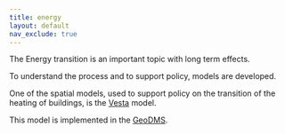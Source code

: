 ```yaml
---
title: energy
layout: default
nav_exclude: true
---
```

The Energy transition is an important topic with long term effects.

To understand the process and to support policy, models are developed.

One of the spatial models, used to support policy on the transition of
the heating of buildings, is the [Vesta](Vesta "wikilink") model.

This model is implemented in the [GeoDMS](GeoDMS "wikilink").